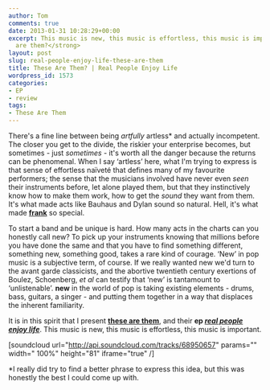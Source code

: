 ```yaml
---
author: Tom
comments: true
date: 2013-01-31 10:28:29+00:00
excerpt: This music is new, this music is effortless, this music is important. <strong>these
  are them?</strong>
layout: post
slug: real-people-enjoy-life-these-are-them
title: These Are Them? | Real People Enjoy Life
wordpress_id: 1573
categories:
- EP
- review
tags:
- These Are Them
---
```


There's a fine line between being _artfully_ artless* and actually incompetent. The closer you get to the divide, the riskier your enterprise becomes, but sometimes - just _sometimes_ - it's worth all the danger because the returns can be phenomenal. When I say ‘artless’ here, what I'm trying to express is that sense of effortless naïveté that defines many of my favourite performers; the sense that the musicians involved have never even _seen_ their instruments before, let alone played them, but that they instinctively know how to make them work, how to get the _sound_ they want from them. It's what made acts like Bauhaus and Dylan sound so natural. Hell, it's what made **[frank](https://www.youtube.com/watch?v=5ImGP33hcc4)** so special.

To start a band and be unique is hard. How many acts in the charts can you honestly call new? To pick up your instruments knowing that millions before you have done the same and that you have to find something different, something new, something good, takes a rare kind of courage. ‘New’ in pop music is a subjective term, of course. If we really wanted new we'd turn to the avant garde classicists, and the abortive twentieth century exertions of Boulez, Schoenberg, _et al_ can testify that ‘new’ is tantamount to ‘unlistenable’. **new** in the world of pop is taking existing elements - drums, bass, guitars, a singer - and putting them together in a way that displaces the inherent familiarity.

It is in this spirit that I present **[these are them](http://www.facebook.com/these.are.them)**, and their **ep _[real people enjoy life](http://www.zorchfactoryrecords.com/official-releases/item/173-these-are-them-real-people-enjoy-life-ep.html)_**. This music is new, this music is effortless, this music is important.

[soundcloud url="http://api.soundcloud.com/tracks/68950657" params="" width=" 100%" height="81" iframe="true" /]

*I really did try to find a better phrase to express this idea, but this was honestly the best I could come up with.
